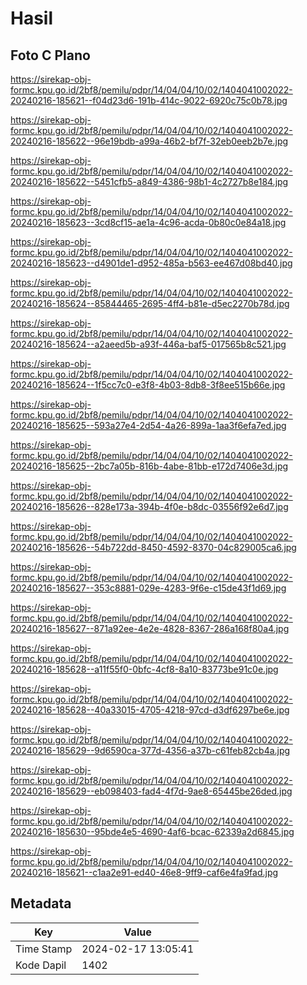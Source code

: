 # Hasil

## Foto C Plano

https://sirekap-obj-formc.kpu.go.id/2bf8/pemilu/pdpr/14/04/04/10/02/1404041002022-20240216-185621--f04d23d6-191b-414c-9022-6920c75c0b78.jpg

https://sirekap-obj-formc.kpu.go.id/2bf8/pemilu/pdpr/14/04/04/10/02/1404041002022-20240216-185622--96e19bdb-a99a-46b2-bf7f-32eb0eeb2b7e.jpg

https://sirekap-obj-formc.kpu.go.id/2bf8/pemilu/pdpr/14/04/04/10/02/1404041002022-20240216-185622--5451cfb5-a849-4386-98b1-4c2727b8e184.jpg

https://sirekap-obj-formc.kpu.go.id/2bf8/pemilu/pdpr/14/04/04/10/02/1404041002022-20240216-185623--3cd8cf15-ae1a-4c96-acda-0b80c0e84a18.jpg

https://sirekap-obj-formc.kpu.go.id/2bf8/pemilu/pdpr/14/04/04/10/02/1404041002022-20240216-185623--d4901de1-d952-485a-b563-ee467d08bd40.jpg

https://sirekap-obj-formc.kpu.go.id/2bf8/pemilu/pdpr/14/04/04/10/02/1404041002022-20240216-185624--85844465-2695-4ff4-b81e-d5ec2270b78d.jpg

https://sirekap-obj-formc.kpu.go.id/2bf8/pemilu/pdpr/14/04/04/10/02/1404041002022-20240216-185624--a2aeed5b-a93f-446a-baf5-017565b8c521.jpg

https://sirekap-obj-formc.kpu.go.id/2bf8/pemilu/pdpr/14/04/04/10/02/1404041002022-20240216-185624--1f5cc7c0-e3f8-4b03-8db8-3f8ee515b66e.jpg

https://sirekap-obj-formc.kpu.go.id/2bf8/pemilu/pdpr/14/04/04/10/02/1404041002022-20240216-185625--593a27e4-2d54-4a26-899a-1aa3f6efa7ed.jpg

https://sirekap-obj-formc.kpu.go.id/2bf8/pemilu/pdpr/14/04/04/10/02/1404041002022-20240216-185625--2bc7a05b-816b-4abe-81bb-e172d7406e3d.jpg

https://sirekap-obj-formc.kpu.go.id/2bf8/pemilu/pdpr/14/04/04/10/02/1404041002022-20240216-185626--828e173a-394b-4f0e-b8dc-03556f92e6d7.jpg

https://sirekap-obj-formc.kpu.go.id/2bf8/pemilu/pdpr/14/04/04/10/02/1404041002022-20240216-185626--54b722dd-8450-4592-8370-04c829005ca6.jpg

https://sirekap-obj-formc.kpu.go.id/2bf8/pemilu/pdpr/14/04/04/10/02/1404041002022-20240216-185627--353c8881-029e-4283-9f6e-c15de43f1d69.jpg

https://sirekap-obj-formc.kpu.go.id/2bf8/pemilu/pdpr/14/04/04/10/02/1404041002022-20240216-185627--871a92ee-4e2e-4828-8367-286a168f80a4.jpg

https://sirekap-obj-formc.kpu.go.id/2bf8/pemilu/pdpr/14/04/04/10/02/1404041002022-20240216-185628--a11f55f0-0bfc-4cf8-8a10-83773be91c0e.jpg

https://sirekap-obj-formc.kpu.go.id/2bf8/pemilu/pdpr/14/04/04/10/02/1404041002022-20240216-185628--40a33015-4705-4218-97cd-d3df6297be6e.jpg

https://sirekap-obj-formc.kpu.go.id/2bf8/pemilu/pdpr/14/04/04/10/02/1404041002022-20240216-185629--9d6590ca-377d-4356-a37b-c61feb82cb4a.jpg

https://sirekap-obj-formc.kpu.go.id/2bf8/pemilu/pdpr/14/04/04/10/02/1404041002022-20240216-185629--eb098403-fad4-4f7d-9ae8-65445be26ded.jpg

https://sirekap-obj-formc.kpu.go.id/2bf8/pemilu/pdpr/14/04/04/10/02/1404041002022-20240216-185630--95bde4e5-4690-4af6-bcac-62339a2d6845.jpg

https://sirekap-obj-formc.kpu.go.id/2bf8/pemilu/pdpr/14/04/04/10/02/1404041002022-20240216-185621--c1aa2e91-ed40-46e8-9ff9-caf6e4fa9fad.jpg


## Metadata

| Key        | Value               |
| ---------- | ------------------- |
| Time Stamp | 2024-02-17 13:05:41 |
| Kode Dapil | 1402                |



